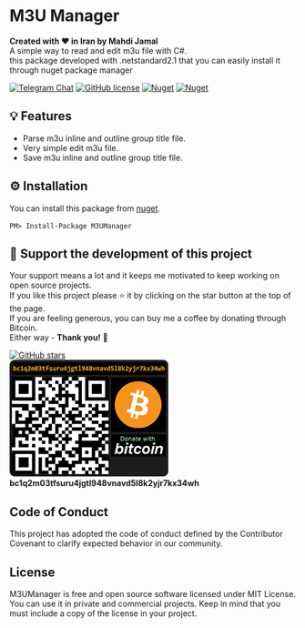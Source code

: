 # M3U Manager

**Created with ❤ in Iran by Mahdi Jamal**\
A simple way to read and edit m3u file with C#.\
this package developed with .netstandard2.1 that you can easily install it through nuget package manager

[![Telegram Chat](https://img.shields.io/static/v1?label=chat&message=Telegram&color=blue&logo=telegram)](https://t.me/MhdiJml) [![GitHub license](https://img.shields.io/github/license/MahdiJamal/M3UManager)](https://github.com/MahdiJamal/M3UManager/blob/master/LICENSE) [![Nuget](https://img.shields.io/nuget/v/M3UManager)](https://www.nuget.org/packages/M3UManager/) [![Nuget](https://img.shields.io/nuget/dt/M3UManager?label=nuget)](https://www.nuget.org/packages/M3UManager/)

## 💡 Features
* Parse m3u inline and outline group title file.
* Very simple edit m3u file.
* Save m3u inline and outline group title file.

## ⚙️ Installation
You can install this package from [nuget](https://www.nuget.org/packages/M3UManager/).
```
PM> Install-Package M3UManager
```

## 🎂 Support the development of this project
Your support means a lot and it keeps me motivated to keep working on open source projects.\
If you like this project please ⭐ it by clicking on the star button at the top of the page.\
If you are feeling generous, you can buy me a coffee by donating through Bitcoin.\
Either way - **Thank you!** 🎉

[![GitHub stars](https://img.shields.io/github/stars/MahdiJamal/M3UManager?color=green&label=star%20it%20on%20GitHub)](https://github.com/MahdiJamal/M3UManager)\
[![Donate bitcoin](https://raw.githubusercontent.com/MahdiJamal/M3UManager/master/branding/donate-bitcoin.png)](bitcoin:bc1q2m03tfsuru4jgtl948vnavd5l8k2yjr7kx34wh)\
**bc1q2m03tfsuru4jgtl948vnavd5l8k2yjr7kx34wh**

## Code of Conduct
This project has adopted the code of conduct defined by the Contributor Covenant to clarify expected behavior in our community.

## License
M3UManager is free and open source software licensed under MIT License. You can use it in private and commercial projects.
Keep in mind that you must include a copy of the license in your project.